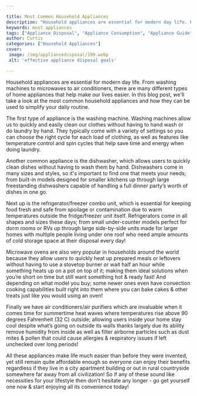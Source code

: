 ```yaml
---

title: Most Common Household Appliances
description: "Household appliances are essential for modern day life. From washing machines to microwaves to air conditioners, there are many di...take a moment to check it out "
keywords: most appliances
tags: ["Appliance Disposal", "Appliance Consumption", "Appliance Guide"]
author: Curtis
categories: ["Household Appliances"]
cover: 
 image: /img/appliancedisposal/199.webp
 alt: 'effective appliance disposal goals'

---
```


Household appliances are essential for modern day life. From washing machines to microwaves to air conditioners, there are many different types of home appliances that help make our lives easier. In this blog post, we'll take a look at the most common household appliances and how they can be used to simplify your daily routine.

The first type of appliance is the washing machine. Washing machines allow us to quickly and easily clean our clothes without having to hand wash or do laundry by hand. They typically come with a variety of settings so you can choose the right cycle for each load of clothing, as well as features like temperature control and spin cycles that help save time and energy when doing laundry. 

Another common appliance is the dishwasher, which allows users to quickly clean dishes without having to wash them by hand. Dishwashers come in many sizes and styles, so it's important to find one that meets your needs; from built-in models designed for smaller kitchens up through large freestanding dishwashers capable of handling a full dinner party’s worth of dishes in one go. 

Next up is the refrigerator/freezer combo unit, which is essential for keeping food fresh and safe from spoilage or contamination due to warm temperatures outside the fridge/freezer unit itself. Refrigerators come in all shapes and sizes these days; from small under-counter models perfect for dorm rooms or RVs up through large side-by-side units made for larger homes with multiple people living under one roof who need ample amounts of cold storage space at their disposal every day! 

Microwave ovens are also very popular in households around the world because they allow users to quickly heat up prepared meals or leftovers without having to use a stovetop burner or wait half an hour while something heats up on a pot on top of it; making them ideal solutions when you’re short on time but still want something hot & ready fast! And depending on what model you buy; some newer ones even have convection cooking capabilities built right into them where you can bake cakes & other treats just like you would using an oven! 

 Finally we have air conditioners/air purifiers which are invaluable when it comes time for summertime heat waves where temperatures rise above 90 degrees Fahrenheit (32 C) outside; allowing users inside your home stay cool despite what’s going on outside its walls thanks largely due its ability remove humidity from inside as well as filter airborne particles such as dust mites & pollen that could cause allergies & respiratory issues if left unchecked over long periods! 

 All these appliances make life much easier than before they were invented, yet still remain quite affordable enough so everyone can enjoy their benefits regardless if they live in a city apartment building or out in rural countryside somewhere far away from all civilization! So if any of these sound like necessities for your lifestyle then don't hesitate any longer - go get yourself one now & start enjoying all its convenience today!
